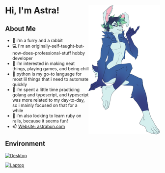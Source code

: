 <div>
  <img align="right" src="img/PUNXSimon_flirty.png" style="height: 30em; float: right; margin-right: 0em">
  <h1 align="left">Hi, I'm Astra!</h1>
</div>

## About Me

- 🐰 i'm a furry and a rabbit
- 💻 i'm an originally-self-taught-but-now-does-professional-stuff hobby developer
- 👀 i’m interested in making neat things, playing games, and being chill
- 🐍 python is my go-to language for most lil things that i need to automate quickly
- 🌱 i’m spent a little time practicing golang and typescript, and typescript was more related to my day-to-day, so i mainly focused on that for a while
- 💎 i'm also looking to learn ruby on rails, because it seems fun!
- 📫 [Website: astrabun.com](https://astrabun.com)

## Environment

[![Desktop](https://img.shields.io/badge/Desktop-Windows%2011-informational?style=for-the-badge&logo=appveyor)]()

[![Laptop](https://img.shields.io/badge/Laptop-Windows%2011-informational?style=for-the-badge&logo=appveyor)]()

<!--[![Development VM](https://img.shields.io/badge/Development%20VM-Ubuntu%2022%2E04%2E1%20LTS%20%28Jammy%20Jellyfish%29-informational?style=for-the-badge&logo=appveyor)]()-->
